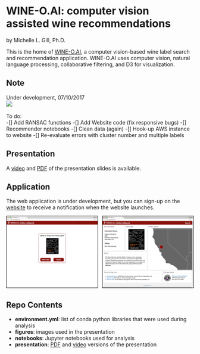 # WINE-O.AI: computer vision assisted wine recommendations

by Michelle L. Gill, Ph.D.  

This is the home of [WINE-O.AI](http://wine-o.ai), a computer vision-based wine label search and recommendation application. WINE-O.AI uses computer vision, natural language processing, collaborative filtering, and D3 for visualization.

## Note
Under development, 07/10/2017  
![](http://www.sharonkgilbert.com/wp-content/uploads/2015/12/Under-construction-1-150x150.png)  

To do:  
-[] Add RANSAC functions
-[] Add Website code (fix responsive bugs)
-[] Recommender notebooks
-[] Clean data (again)
-[] Hook-up AWS instance to website
-[] Re-evaluate errors with cluster number and multiple labels

## Presentation

A [video](http://wineoai.michellelynngill.com/presentation/WINE-O_AI_MLGill.m4v) and [PDF](http://wineoai.michellelynngill.com/presentation/WINE-O_AI_MLGill.pdf) of the presentation slides is available.


## Application

The web application is under development, but you can sign-up on the [website](http://wine-o.ai) to receive a notification when the website launches.

![**Coming Soon!**](./figures/WINE-O_AI_SideBySide_MLGill.png)

## Repo Contents

* **environment.yml**: list of conda python libraries that were used during analysis
* **figures**: images used in the presentation
* **notebooks**: Jupyter notebooks used for analysis
* **presentation**: [PDF](http://wineoai.michellelynngill.com/presentation/WINE-O_AI_MLGill.pdf) and [video](http://wineoai.michellelynngill.com/presentation/WINE-O_AI_MLGill.m4v) versions of the presentation





